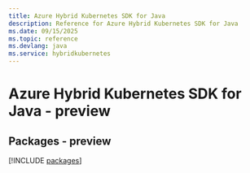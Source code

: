 ```yaml
---
title: Azure Hybrid Kubernetes SDK for Java
description: Reference for Azure Hybrid Kubernetes SDK for Java
ms.date: 09/15/2025
ms.topic: reference
ms.devlang: java
ms.service: hybridkubernetes
---
```

# Azure Hybrid Kubernetes SDK for Java - preview
## Packages - preview
[!INCLUDE [packages](hybrid-kubernetes-index.md)]